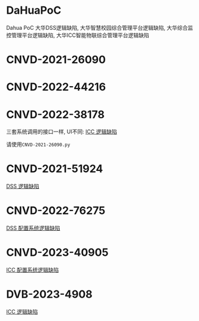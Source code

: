 # DaHuaPoC
Dahua PoC
大华DSS逻辑缺陷, 大华智慧校园综合管理平台逻辑缺陷, 大华综合监控管理平台逻辑缺陷, 大华ICC智能物联综合管理平台逻辑缺陷

# CNVD-2021-26090
# CNVD-2022-44216
# CNVD-2022-38178
三套系统调用的接口一样, UI不同: [ICC 逻辑缺陷](https://flyd.uk/post/DaHuaPoC/)

请使用`CNVD-2021-26090.py`

# CNVD-2021-51924
[DSS 逻辑缺陷](https://flyd.uk/post/CNVD-2021-51924/)


# CNVD-2022-76275
[DSS 配置系统逻辑缺陷](https://flyd.uk/post/cnvd-2022-76275/)


# CNVD-2023-40905
[ICC 配置系统逻辑缺陷](https://flyd.uk/post/DaHuaPoC/)


# DVB-2023-4908
[ICC 逻辑缺陷](https://flyd.uk/post/DaHuaPoC/)
